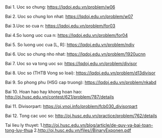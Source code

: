 Bai 1. Uoc so chung:
https://lqdoj.edu.vn/problem/w06

Bai 2. Uoc so chung lon nhat:
https://lqdoj.edu.vn/problem/w07

Bai 3.Uoc so cua n:
https://lqdoj.edu.vn/problem/for03

Bai 4.So luong uoc cua n:
https://lqdoj.edu.vn/problem/for04

Bai 5. So luong uoc cua [L, R]:
https://lqdoj.edu.vn/problem/ndiv

Bai 6. Uoc so chung nho nhat:
https://lqdoj.edu.vn/problem/1920ucnn

Bai 7. Uoc so va tong uoc so:
https://lqdoj.edu.vn/problem/divisor

Bai 8. Uoc so (THTB Vong so loai):
https://lqdoj.edu.vn/problem/d13divisor

Bai 9. So phong phu (HSG cap truong):
https://lqdoj.edu.vn/problem/nkabd

Bai 10. Hoan hao hay khong hoan hao:
http://oj.husc.edu.vn/contest/621/problem/787/details

Bai 11. Divisorpart:
https://oj.vnoi.info/problem/fcb030_divisorpart

Bai 12. Tong cac uoc so:
http://oj.husc.edu.vn/practice/problem/762/details

Tai lieu ly thuyet:
1.http://oj.husc.edu.vn/blog/article/de-quy-va-bai-toan-tong-luy-thua
2.http://oj.husc.edu.vn/files//BinaryExponen.pdf